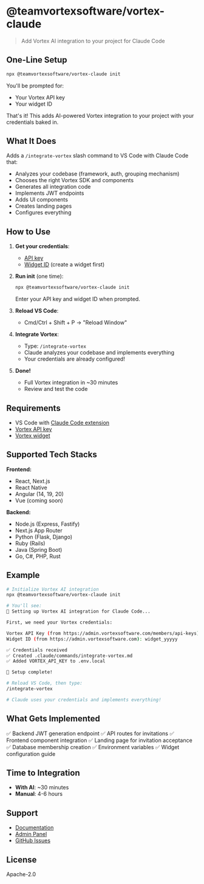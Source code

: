 # @teamvortexsoftware/vortex-claude

> Add Vortex AI integration to your project for Claude Code

## One-Line Setup

```bash
npx @teamvortexsoftware/vortex-claude init
```

You'll be prompted for:
- Your Vortex API key
- Your widget ID

That's it! This adds AI-powered Vortex integration to your project with your credentials baked in.

## What It Does

Adds a `/integrate-vortex` slash command to VS Code with Claude Code that:
- Analyzes your codebase (framework, auth, grouping mechanism)
- Chooses the right Vortex SDK and components
- Generates all integration code
- Implements JWT endpoints
- Adds UI components
- Creates landing pages
- Configures everything

## How to Use

1. **Get your credentials**:
   - [API key](https://admin.vortexsoftware.com/members/api-keys)
   - [Widget ID](https://admin.vortexsoftware.com) (create a widget first)

2. **Run init** (one time):
   ```bash
   npx @teamvortexsoftware/vortex-claude init
   ```
   Enter your API key and widget ID when prompted.

3. **Reload VS Code**:
   - Cmd/Ctrl + Shift + P → "Reload Window"

4. **Integrate Vortex**:
   - Type: `/integrate-vortex`
   - Claude analyzes your codebase and implements everything
   - Your credentials are already configured!

5. **Done!**
   - Full Vortex integration in ~30 minutes
   - Review and test the code

## Requirements

- VS Code with [Claude Code extension](https://claude.com/claude-code)
- [Vortex API key](https://admin.vortexsoftware.com/members/api-keys)
- [Vortex widget](https://admin.vortexsoftware.com)

## Supported Tech Stacks

**Frontend:**
- React, Next.js
- React Native
- Angular (14, 19, 20)
- Vue (coming soon)

**Backend:**
- Node.js (Express, Fastify)
- Next.js App Router
- Python (Flask, Django)
- Ruby (Rails)
- Java (Spring Boot)
- Go, C#, PHP, Rust

## Example

```bash
# Initialize Vortex AI integration
npx @teamvortexsoftware/vortex-claude init

# You'll see:
🚀 Setting up Vortex AI integration for Claude Code...

First, we need your Vortex credentials:

Vortex API Key (from https://admin.vortexsoftware.com/members/api-keys): vortex_xxxxx
Widget ID (from https://admin.vortexsoftware.com): widget_yyyyy

✅ Credentials received
✅ Created .claude/commands/integrate-vortex.md
✅ Added VORTEX_API_KEY to .env.local

🎉 Setup complete!

# Reload VS Code, then type:
/integrate-vortex

# Claude uses your credentials and implements everything!
```

## What Gets Implemented

✅ Backend JWT generation endpoint
✅ API routes for invitations
✅ Frontend component integration
✅ Landing page for invitation acceptance
✅ Database membership creation
✅ Environment variables
✅ Widget configuration guide

## Time to Integration

- **With AI**: ~30 minutes
- **Manual**: 4-6 hours

## Support

- [Documentation](https://docs.vortexsoftware.com)
- [Admin Panel](https://admin.vortexsoftware.com)
- [GitHub Issues](https://github.com/TeamVortexSoftware/vortex-suite/issues)

## License

Apache-2.0
